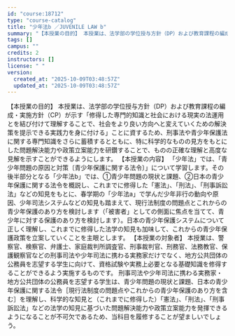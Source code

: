 ```yaml
---
id: "course:18712"
type: "course-catalog"
title: "少年法b ／JUVENILE LAW b"
summary: "【本授業の目的】 本授業は、法学部の学位授与方針（DP）および教育課程の編成・実施方針（CP）が示す「修得した専門的知識と社会における現実の法運用とを結び付けて理解することで、社会をより良い方向へと変えていくための解決策を提示できる実践力を…"
tags: []
campus: ""
credits: 2
instructors: []
license: " "
version:
  created_at: "2025-10-09T03:48:57Z"
  updated_at: "2025-10-09T03:48:57Z"
---
```


【本授業の目的】 本授業は、法学部の学位授与方針（DP）および教育課程の編成・実施方針（CP）が示す「修得した専門的知識と社会における現実の法運用とを結び付けて理解することで、社会をより良い方向へと変えていくための解決策を提示できる実践力を身に付ける」ことに資するため、刑事法や青少年保護法に関する専門知識をさらに蓄積するとともに、特に科学的なものの見方をもとにした問題解決能力や政策立案能力を研鑽することで、ものの正確な理解と高度な見解を示すことができるようにします。 【本授業の内容】 「少年法」では、「青少年問題の原因と対策〔青少年保護に関する法令〕」について学習します。その後半部分となる「少年法b」では、①青少年問題の現状と課題、②日本の青少年保護に関する法令を概説し、これまでに修得した「憲法」、「刑法」、「刑事訴訟法」などの知見をもとに、春学期の「少年法a」で学んだ少年非行の動向や原因、少年司法システムなどの知見も踏まえて、現行法制度の問題点とこれからの青少年保護のあり方を検討します（「被害者」としての側面に焦点を当てて、青少年に対する保護のあり方を検討します）。日本の青少年保護システムについて正しく理解し、これまでに修得した法学の知見も加味して、これからの青少年保護政策を立案していくことを主眼とします。 【本授業の対象者】 本授業は、警察官、検察官、弁護士、家庭裁判所調査官、刑事裁判官、刑務官、法務教官、保護観察官などの刑事司法や少年司法に携わる実務家だけでなく、地方公共団体の公務員を志望する学生に向けて、資格試験や実務上必要となる基礎知識を修得することができるよう実施するものです。 刑事司法や少年司法に携わる実務家・地方公共団体の公務員を志望する学生は、青少年問題の現状と課題、日本の青少年保護に関する法令［現行法制度の問題点やこれからの青少年保護のあり方を含む］を理解し、科学的な知見と（これまでに修得した）「憲法」、「刑法」、「刑事訴訟法」などの法学の知見に基づいた問題解決能力や政策立案能力を発揮できるようになることが不可欠であるため、当科目を履修することが望ましいでしょう。
